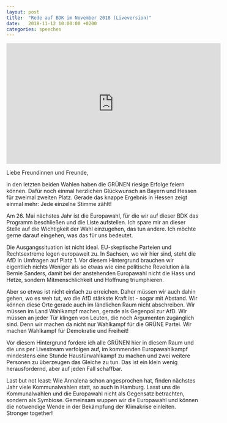 ```yaml
---
layout: post
title:  "Rede auf BDK im November 2018 (Liveversion)"
date:   2018-11-12 10:00:00 +0200
categories: speeches
---
```


<div class="embed-responsive embed-responsive-16by9">
<iframe class="embed-responsive-item" width="560" height="315" 
src="https://www.youtube-nocookie.com/embed/S9oN_d8Y9c4" 
frameborder="0" allow="accelerometer; encrypted-media; gyroscope; picture-in-picture" allowfullscreen></iframe>

Liebe Freundinnen und Freunde,

in den letzten beiden Wahlen haben die GRÜNEN riesige Erfolge feiern können. Dafür noch einmal herzlichen Glückwunsch an Bayern und Hessen für zweimal zweiten Platz. Gerade das knappe Ergebnis in Hessen zeigt einmal mehr: Jede einzelne Stimme zählt!

Am 26. Mai nächstes Jahr ist die Europawahl, für die wir auf dieser BDK das Programm beschließen und die Liste aufstellen. Ich spare mir an dieser Stelle auf die Wichtigkeit der Wahl einzugehen, das tun andere. Ich möchte gerne darauf eingehen, was das für uns bedeutet.

Die Ausgangssituation ist nicht ideal. EU-skeptische Parteien und Rechtsextreme legen europaweit zu. In Sachsen, wo wir hier sind, steht die AfD in Umfragen auf Platz 1. Vor diesem Hintergrund brauchen wir eigentlich nichts Weniger als so etwas wie eine politische Revolution à la Bernie Sanders, damit bei der anstehenden Europawahl nicht die Hass und Hetze, sondern Mitmenschlichkeit und Hoffnung triumphieren.

Aber so etwas ist nicht einfach zu erreichen. Daher müssen wir auch dahin gehen, wo es weh tut, wo die AfD stärkste Kraft ist - sogar mit Abstand. Wir können diese Orte gerade auch im ländlichen Raum nicht abschreiben. Wir müssen im Land Wahlkampf machen, gerade als Gegenpol zur AfD. Wir müssen an jeder Tür klingen von Leuten, die noch Argumenten zugänglich sind. Denn wir machen da nicht nur Wahlkampf für die GRÜNE Partei. Wir machen Wahlkampf für Demokratie und Freiheit!

Vor diesem Hintergrund fordere ich alle GRÜNEN hier in diesem Raum und die uns per Livestream verfolgen auf, im kommenden Europawahlkampf mindestens eine Stunde Haustürwahlkampf zu machen und zwei weitere Personen zu überzeugen das Gleiche zu tun. Das ist ein klein wenig herausfordernd, aber auf jeden Fall schaffbar.

Last but not least: Wie Annalena schon angesprochen hat, finden nächstes Jahr viele Kommunalwahlen statt, so auch in Hamburg. Lasst uns die Kommunalwahlen und die Europawahl nicht als Gegensatz betrachten, sondern als Symbiose. Gemeinsam wuppen wir die Europawahl und können die notwendige Wende in der Bekämpfung der Klimakrise einleiten. Stronger together!

